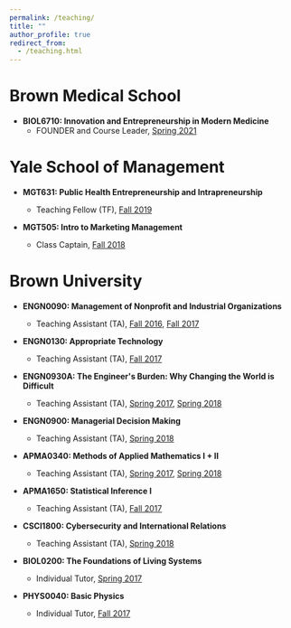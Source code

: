 ```yaml
---
permalink: /teaching/
title: ""
author_profile: true
redirect_from: 
  - /teaching.html
---
```


Brown Medical School
======
* **BIOL6710: Innovation and Entrepreneurship in Modern Medicine**
  * FOUNDER and Course Leader, [Spring 2021](https://drive.google.com/file/d/1uEsBReocdE0Q5GaQrs7J8FA_FuntQuqe/view?usp=sharing!)

Yale School of Management
======
* **MGT631: Public Health Entrepreneurship and Intrapreneurship**
  * Teaching Fellow (TF), [Fall 2019](https://medicine.yale.edu/ihy/ph_entrepreneurship/)

* **MGT505: Intro to Marketing Management**
  * Class Captain, [Fall 2018](https://yale.instructure.com/courses/38711/files/2257001/download?verifier=5QLpmmlJHrrsBZghDAZutOVSXOZHMFuJBAMeMMzU&wrap=1)

Brown University
======
* **ENGN0090: Management of Nonprofit and Industrial Organizations**
  * Teaching Assistant (TA), [Fall 2016](https://canvas.brown.edu/files/60491456/download?download_frd=1), [Fall 2017](https://canvas.brown.edu/files/60491456/download?download_frd=1)

* **ENGN0130: Appropriate Technology**
  * Teaching Assistant (TA), [Fall 2017](https://selfservice.brown.edu/ss/bwckctlg.p_disp_course_detail?cat_term_in=201410&subj_code_in=ENGN&crse_numb_in=0130)

* **ENGN0930A: The Engineer's Burden: Why Changing the World is Difficult**
  * Teaching Assistant (TA), [Spring 2017](https://selfservice.brown.edu/ss/bwckctlg.p_disp_course_detail?cat_term_in=201310&subj_code_in=ENGN&crse_numb_in=0930A), [Spring 2018](https://selfservice.brown.edu/ss/bwckctlg.p_disp_course_detail?cat_term_in=201310&subj_code_in=ENGN&crse_numb_in=0930A)

* **ENGN0900: Managerial Decision Making**
  * Teaching Assistant (TA), [Spring 2018](https://www.brown.edu/Departments/Engineering/Courses/En9/spring/syllabus.asp)

* **APMA0340: Methods of Applied Mathematics I + II**
  * Teaching Assistant (TA), [Spring 2017](http://www.cfm.brown.edu/people/dobrush/am34/index.html), [Spring 2018](http://www.cfm.brown.edu/people/dobrush/am34/index.html)

* **APMA1650: Statistical Inference I**
  * Teaching Assistant (TA), [Fall 2017](https://selfservice.brown.edu/ss/bwckctlg.p_disp_course_detail?cat_term_in=201610&subj_code_in=APMA&crse_numb_in=1650)

* **CSCI1800: Cybersecurity and International Relations**
  * Teaching Assistant (TA), [Spring 2018](http://cs.brown.edu/courses/csci1800/)

* **BIOL0200: The Foundations of Living Systems**
  * Individual Tutor, [Spring 2017](https://canvas.brown.edu/files/24416687/download?download_frd=1&verifier=75tqAUYq719iDYzwcxOGtUVt5JqPCCN0Thb5Ug58)

* **PHYS0040: Basic Physics**
  * Individual Tutor, [Fall 2017](https://selfservice.brown.edu/ss/bwckctlg.p_disp_course_detail?cat_term_in=201310&subj_code_in=PHYS&crse_numb_in=0040)



